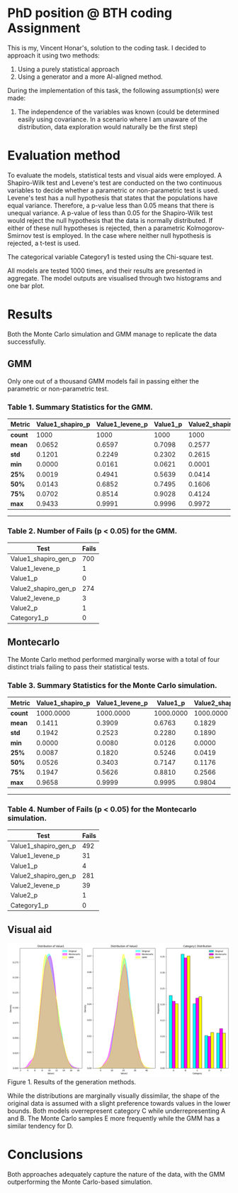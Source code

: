 # PhD position @ BTH coding Assignment
This is my, Vincent Honar's, solution to the coding task. I decided to approach it using two methods:
  1. Using a purely statistical approach
  2. Using a generator and a more AI-aligned method.

During the implementation of this task, the following assumption(s) were made:
  1. The independence of the variables was known (could be determined easily using covariance. In a scenario where I am unaware of the distribution, data exploration would naturally be the first step)

# Evaluation method
To evaluate the models, statistical tests and visual aids were employed. A Shapiro-Wilk test and Levene's test are conducted on the two continuous variables to decide whether a parametric or non-parametric test is used. Levene's test has a null hypothesis that states that the populations have equal variance. Therefore, a p-value less than 0.05 means that there is unequal variance. A p-value of less than 0.05 for the Shapiro-Wilk test would reject the null hypothesis that the data is normally distributed. If either of these null hypotheses is rejected, then a parametric Kolmogorov-Smirnov test is employed. In the case where neither null hypothesis is rejected, a t-test is used. 

The categorical variable Category1 is tested using the Chi-square test. 

All models are tested 1000 times, and their results are presented in aggregate. The model outputs are visualised through two histograms and one bar plot. 
# Results
Both the Monte Carlo simulation and GMM manage to replicate the data successfully. 
## GMM
Only one out of a thousand GMM models fail in passing either the parametric or non-parametric test. 

### Table 1. Summary Statistics for the GMM.

| Metric            | Value1_shapiro_p | Value1_levene_p | Value1_p | Value2_shapiro_p | Value2_levene_p | Value2_p | Category1_p |
|------------------|------------------------|------------------|----------|------------------------|------------------|----------|-------------|
| **count**        | 1000                   | 1000             | 1000     | 1000                   | 1000             | 1000     | 1000        |
| **mean**         | 0.0652                 | 0.6597           | 0.7098   | 0.2577                 | 0.5861           | 0.6145   | 0.6277      |
| **std**          | 0.1201                 | 0.2249           | 0.2302   | 0.2615                 | 0.2539           | 0.2393   | 0.2424      |
| **min**          | 0.0000                 | 0.0161           | 0.0621   | 0.0001                 | 0.0116           | 0.0301   | 0.0531      |
| **25%**          | 0.0019                 | 0.4941           | 0.5639   | 0.0414                 | 0.3924           | 0.4343   | 0.4506      |
| **50%**          | 0.0143                 | 0.6852           | 0.7495   | 0.1606                 | 0.5945           | 0.6341   | 0.6517      |
| **75%**          | 0.0702                 | 0.8514           | 0.9028   | 0.4124                 | 0.8117           | 0.8184   | 0.8384      |
| **max**          | 0.9433                 | 0.9991           | 0.9996   | 0.9972                 | 0.9989           | 0.9994   | 0.9996      |

---

### Table 2. Number of Fails (p < 0.05) for the GMM.

| Test                    | Fails |
|-------------------------|--------|
| Value1_shapiro_gen_p    | 700    |
| Value1_levene_p         | 1      |
| Value1_p                | 0      |
| Value2_shapiro_gen_p    | 274    |
| Value2_levene_p         | 3      |
| Value2_p                | 1      |
| Category1_p              | 0      |

## Montecarlo
The Monte Carlo method performed marginally worse with a total of four distinct trials failing to pass their statistical tests. 
### Table 3. Summary Statistics for the Monte Carlo simulation.

| Metric    | Value1_shapiro_p | Value1_levene_p | Value1_p | Value2_shapiro_p | Value2_levene_p | Value2_p | Category1_p |
|-----------|-----------------------|------------------|----------|------------------------|------------------|----------|-------------|
| **count** | 1000.0000             | 1000.0000        | 1000.0000 | 1000.0000              | 1000.0000        | 1000.0000 | 1000.0000   |
| **mean**  | 0.1411                | 0.3909           | 0.6763   | 0.1829                 | 0.3866           | 0.6651   | 0.8380      |
| **std**   | 0.1942                | 0.2523           | 0.2280   | 0.1890                 | 0.2610           | 0.2344   | 0.1531      |
| **min**   | 0.0000                | 0.0080           | 0.0126   | 0.0000                 | 0.0018           | 0.0447   | 0.2347      |
| **25%**   | 0.0087                | 0.1820           | 0.5246   | 0.0419                 | 0.1640           | 0.5006   | 0.7669      |
| **50%**   | 0.0526                | 0.3403           | 0.7147   | 0.1176                 | 0.3360           | 0.7006   | 0.8875      |
| **75%**   | 0.1947                | 0.5626           | 0.8810   | 0.2566                 | 0.5594           | 0.8680   | 0.9548      |
| **max**   | 0.9658                | 0.9999           | 0.9995   | 0.9804                 | 0.9979           | 0.9999   | 0.9970      |

---

### Table 4. Number of Fails (p < 0.05) for the Montecarlo simulation.

| Test                   | Fails |
|------------------------|--------|
| Value1_shapiro_gen_p   | 492    |
| Value1_levene_p        | 31     |
| Value1_p               | 4      |
| Value2_shapiro_gen_p   | 281    |
| Value2_levene_p        | 39     |
| Value2_p               | 1      |
| Category1_p             | 0      |

## Visual aid 

![Figure 1. Results of generation methods](Figure_1.png)
Figure 1. Results of the generation methods. 

While the distributions are marginally visually dissimilar, the shape of the original data is assumed with a slight preference towards values in the lower bounds. Both models overrepresent category C while underrepresenting A and B. The Monte Carlo samples E more frequently while the GMM has a similar tendency for D. 

# Conclusions
Both approaches adequately capture the nature of the data, with the GMM outperforming the Monte Carlo-based simulation.
